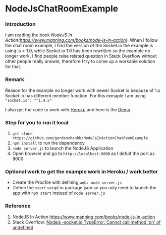 # NodeJsChatRoomExample

### Introduction

I am reading the book *NodeJS In Action(https://www.manning.com/books/node-js-in-action)*. When I follow the chat room example, I find the version of the Socket.io the example is using is < 1.0, while Socket.io 1.0 has been rewritten so the example no longer work.
I find people raise related question in Stack Overflow without other people really answer, therefore I try to come up a workable solution for that.

### Remark
Reason for the example no longer work with newer Socket.io because of 1.x Socket.io has different member function. For this exmaple I am using `"socket.io": "^1.4.5"`

I also get the code to work with [Heroku](https://heroku.com) and here is the [Demo](gcnodejschat.herokuapp.com)

### Step for you to run it local
1. `git clone https://github.com/gordonchanhk/NodeJsInActionChatRoomExample`
1. `npm install` to run the dependency
1. `node server.js` to launch the NodeJS Application
1. Open browser and go to `http://localhost:8000` as I defult the port as 8000

### Optional work to get the example work in Heroku / work better
- Create the Procfile with defining `web: node server.js`
- Define the `start` script in package.json so you only need to launch the app with `npm start` instead of `node server.js`

### Reference
1. NodeJS In Action https://www.manning.com/books/node-js-in-action
1. Stack Overflow: [Nodejs -socket.io TypeError: Cannot call method 'on' of undefined]( http://stackoverflow.com/questions/31128882/nodejs-socket-io-typeerror-cannot-call-method-on-of-undefined)
